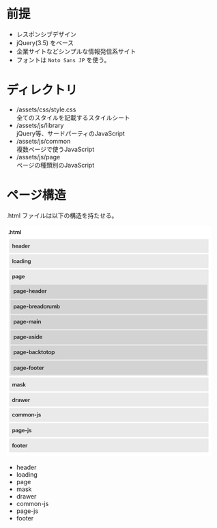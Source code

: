 
# 前提

- レスポンシブデザイン
- jQuery(3.5) をベース
- 企業サイトなどシンプルな情報発信系サイト
- フォントは `Noto Sans JP` を使う。

# ディレクトリ

- /assets/css/style.css<br>全てのスタイルを記載するスタイルシート
- /assets/js/library<br>jQuery等、サードパーティのJavaScript
- /assets/js/common<br>複数ページで使うJavaScript
- /assets/js/page<br>ページの種類別のJavaScript

# ページ構造

.html ファイルは以下の構造を持たせる。

<img src="image-01.png" width="480">

- header
- loading
- page
- mask
- drawer
- common-js
- page-js
- footer